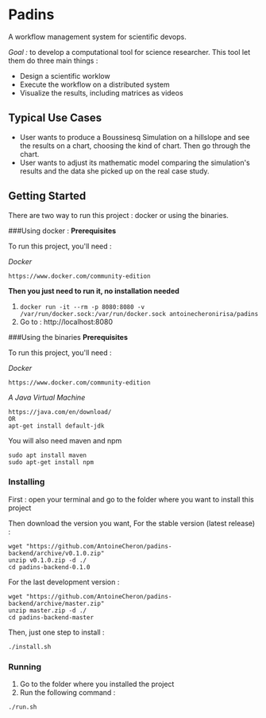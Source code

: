 # Padins

A workflow management system for scientific devops.

*Goal :* to develop a computational tool for science researcher. This tool
let them do three main things :
* Design a scientific worklow
* Execute the workflow on a distributed system
* Visualize the results, including matrices as videos

## Typical Use Cases
* User wants to produce a Boussinesq Simulation on a hillslope and see the results
on a chart, choosing the kind of chart. Then go through the chart.
* User wants to adjust its mathematic model comparing the simulation's results
and the data she picked up on the real case study.

## Getting Started

There are two way to run this project : docker or using the binaries.

###Using docker :
**Prerequisites**

To run this project, you'll need :

*Docker*
```
https://www.docker.com/community-edition
```

**Then you just need to run it, no installation needed**
1.  `docker run -it --rm -p 8080:8080 -v /var/run/docker.sock:/var/run/docker.sock antoinecheronirisa/padins`
2. Go to : http://localhost:8080


###Using the binaries
**Prerequisites**

To run this project, you'll need :

*Docker*
```
https://www.docker.com/community-edition
```

*A Java Virtual Machine*
```
https://java.com/en/download/
OR
apt-get install default-jdk
```

You will also need maven and npm
```
sudo apt install maven
sudo apt-get install npm
```

### Installing
First : open your terminal and go to the folder where you want to install this project

Then download the version you want,
For the stable version (latest release) :
```
wget "https://github.com/AntoineCheron/padins-backend/archive/v0.1.0.zip"
unzip v0.1.0.zip -d ./
cd padins-backend-0.1.0
```

For the last development version :
```
wget "https://github.com/AntoineCheron/padins-backend/archive/master.zip"
unzip master.zip -d ./
cd padins-backend-master
```

Then, just one step to install :
```
./install.sh
```

### Running
1. Go to the folder where you installed the project
2. Run the following command :
```
./run.sh
```